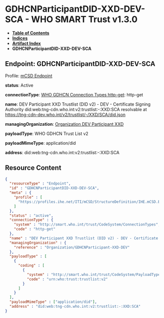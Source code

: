 # GDHCNParticipantDID-XXD-DEV-SCA - WHO SMART Trust v1.3.0

* [**Table of Contents**](toc.md)
* [**Indices**](indices.md)
* [**Artifact Index**](artifacts.md)
* **GDHCNParticipantDID-XXD-DEV-SCA**

## Endpoint: GDHCNParticipantDID-XXD-DEV-SCA

Profile: [mCSD Endpoint](https://profiles.ihe.net/ITI/mCSD/4.0.0/StructureDefinition-IHE.mCSD.Endpoint.html)

**status**: Active

**connectionType**: [WHO GDHCN Connection Types http-get](CodeSystem-ConnectionTypes.md#ConnectionTypes-http-get): http-get

**name**: DEV Participant XXD Trustlist (DID v2) - DEV - Certificate Signing Authority did:web:tng-cdn.who.int:v2:trustlist:-:XXD:SCA resolvable at https://tng-cdn-dev.who.int/v2/trustlist/-/XXD/SCA/did.json

**managingOrganization**: [Organization DEV Participant XXD](Organization-GDHCNParticipant-XXD-DEV.md)

**payloadType**: WHO GDHCN Trust List v2

**payloadMimeType**: application/did

**address**: did:web:tng-cdn.who.int:v2:trustlist:-:XXD:SCA



## Resource Content

```json
{
  "resourceType" : "Endpoint",
  "id" : "GDHCNParticipantDID-XXD-DEV-SCA",
  "meta" : {
    "profile" : [
      "https://profiles.ihe.net/ITI/mCSD/StructureDefinition/IHE.mCSD.Endpoint"
    ]
  },
  "status" : "active",
  "connectionType" : {
    "system" : "http://smart.who.int/trust/CodeSystem/ConnectionTypes",
    "code" : "http-get"
  },
  "name" : "DEV Participant XXD Trustlist (DID v2) - DEV - Certificate Signing Authority\ndid:web:tng-cdn.who.int:v2:trustlist:-:XXD:SCA\nresolvable at https://tng-cdn-dev.who.int/v2/trustlist/-/XXD/SCA/did.json",
  "managingOrganization" : {
    "reference" : "Organization/GDHCNParticipant-XXD-DEV"
  },
  "payloadType" : [
    {
      "coding" : [
        {
          "system" : "http://smart.who.int/trust/CodeSystem/PayloadTypes",
          "code" : "urn:who:trust:trustlist:v2"
        }
      ]
    }
  ],
  "payloadMimeType" : ["application/did"],
  "address" : "did:web:tng-cdn.who.int:v2:trustlist:-:XXD:SCA"
}

```
